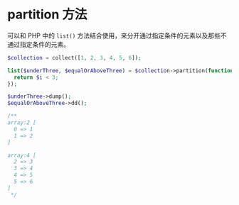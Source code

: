 # partition 方法

可以和 PHP 中的 `list()` 方法结合使用，来分开通过指定条件的元素以及那些不通过指定条件的元素。

```php
$collection = collect([1, 2, 3, 4, 5, 6]);

list($underThree, $equalOrAboveThree) = $collection->partition(function ($i) {
  return $i < 3;
});

$underThree->dump();
$equalOrAboveThree->dd();

/**
array:2 [
  0 => 1
  1 => 2
]

array:4 [
  2 => 3
  3 => 4
  4 => 5
  5 => 6
]
 */
```
